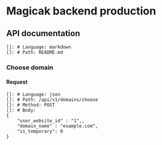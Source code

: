 # Magicak backend production

## API documentation

```
[]: # Language: markdown
[]: # Path: README.md
```

### Choose domain

#### Request

```
[]: # Language: json
[]: # Path: /api/v1/domains/choose
[]: # Method: POST
[]: # Body:
{
    "user_website_id" : "1",,
    "domain_name" : "example.com",
    "is_temporary": 0
}
